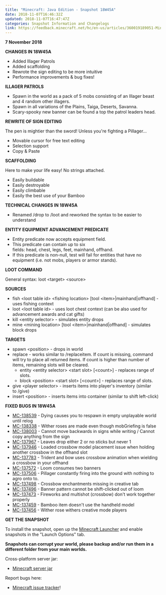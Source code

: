 ```yaml
---
title: "Minecraft: Java Edition - Snapshot 18W45A"
date: 2018-11-07T16:46:32Z
updated: 2018-11-07T16:47:47Z
categories: Snapshot Information and Changelogs
link: https://feedback.minecraft.net/hc/en-us/articles/360019189051-Minecraft-Java-Edition-Snapshot-18W45A
---
```


**7 November 2018**

**CHANGES IN 18W45A**

- Added Illager Patrols
- Added scaffolding
- Rewrote the sign editing to be more intuitive
- Performance improvements & bug fixes!

**ILLAGER PATROLS**

- Spawn in the world as a pack of 5 mobs consisting of an Illager beast and 4 random other illagers.
- Spawn in all variations of the Plains, Taiga, Deserts, Savanna.
- Scary-spooky new banner can be found a top the patrol leaders head.

**REWRITE OF SIGN EDITING**

The pen is mightier than the sword! Unless you're fighting a Pillager...

- Movable cursor for free text editing
- Selection support
- Copy & Paste

**SCAFFOLDING**

Here to make your life easy! No strings attached.

- Easily buildable
- Easily destroyable
- Easily climbable
- Easily the best use of your Bamboo

**TECHNICAL CHANGES IN 18W45A**

- Renamed /drop to /loot and reworked the syntax to be easier to understand

**ENTITY EQUIPMENT ADVANCEMENT PREDICATE**

- Entity predicate now accepts equipment field.
- This predicate can contain up to six fields: head, chest, legs, feet, mainhand, offhand.
- If this predicate is non-null, test will fail for entities that have no equipment (i.e. not mobs, players or armor stands).

**LOOT COMMAND**

General syntax: loot \<target\> \<source\>

**SOURCES**

- fish \<loot table id\> \<fishing location\> \[tool \<item\>\|mainhand\|offhand\] - uses fishing context
- loot \<loot table id\> - uses loot chest context (can be also used for advancement awards and cat gifts)
- kill \<entity selector\> - simulates entity drops
- mine \<mining location\> \[tool \<item\>\|mainhand\|offhand\] - simulates block drops

**TARGETS**

- spawn \<position\> - drops in world
- replace - works similar to /replaceitem. If count is missing, command will try to place all returned items. If count is higher than number of items, remaining slots will be cleared.
  - entity \<entity selector\> \<start slot\> \[\<count\>\] - replaces range of slots.
  - block \<position\> \<start slot\> \[\<count\>\] - replaces range of slots.
- give \<player selector\> - inserts items into player's inventory (similar to /give)
- insert \<position\> - inserts items into container (similar to shift left-click)

**FIXED BUGS IN 18W45A**

- [MC-138539](https://bugs.mojang.com/browse/MC-138539) - Dying causes you to respawn in empty unplayable world until relog
- [MC-138338](https://bugs.mojang.com/browse/MC-138338) - Wither roses are made even though mobGriefing is false
- [MC-138003](https://bugs.mojang.com/browse/MC-138003) - Cannot move backwards in signs while writing / Cannot copy anything from the sign
- [MC-137967](https://bugs.mojang.com/browse/MC-137967) - Leaves drop either 2 or no sticks but never 1
- [MC-137946](https://bugs.mojang.com/browse/MC-137946) - Loaded crossbow model placement issue when holding another crossbow in the offhand slot
- [MC-137783](https://bugs.mojang.com/browse/MC-137783) - Trident and bow uses crossbow animation when wielding a crossbow in your offhand
- [MC-137572](https://bugs.mojang.com/browse/MC-137572) - Loom consumes two banners
- [MC-137506](https://bugs.mojang.com/browse/MC-137506) - Pillager constantly firing into the ground with nothing to agro onto to.
- [MC-137498](https://bugs.mojang.com/browse/MC-137498) - Crossbow enchantments missing in creative tab
- [MC-137496](https://bugs.mojang.com/browse/MC-137496) - Banner pattern cannot be shift-clicked out of loom
- [MC-137473](https://bugs.mojang.com/browse/MC-137473) - Fireworks and multishot (crossbow) don't work together properly
- [MC-137459](https://bugs.mojang.com/browse/MC-137459) - Bamboo item doesn't use the handheld model
- [MC-137456](https://bugs.mojang.com/browse/MC-137456) - Wither rose withers creative mode players

**GET THE SNAPSHOT**

To install the snapshot, open up the [Minecraft Launcher](https://minecraft.net/download) and enable snapshots in the "Launch Options" tab.

**Snapshots can corrupt your world, please backup and/or run them in a different folder from your main worlds.**

Cross-platform server jar:

- [Minecraft server jar](https://launcher.mojang.com/v1/objects/a004069d93ebfd9a6d93c57b66becac29f876d4c/server.jar)

Report bugs here:

- [Minecraft issue tracker](https://bugs.mojang.com/browse/MC)!
